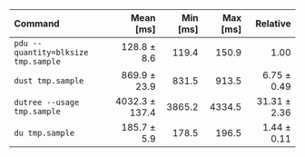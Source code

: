 | Command | Mean [ms] | Min [ms] | Max [ms] | Relative |
|:---|---:|---:|---:|---:|
| `pdu --quantity=blksize tmp.sample` | 128.8 ± 8.6 | 119.4 | 150.9 | 1.00 |
| `dust tmp.sample` | 869.9 ± 23.9 | 831.5 | 913.5 | 6.75 ± 0.49 |
| `dutree --usage tmp.sample` | 4032.3 ± 137.4 | 3865.2 | 4334.5 | 31.31 ± 2.36 |
| `du tmp.sample` | 185.7 ± 5.9 | 178.5 | 196.5 | 1.44 ± 0.11 |
